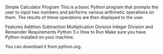 Simple Calculator Program
This is a basic Python program that prompts the user to input two numbers and performs various arithmetic operations on them. The results of these operations are then displayed to the user.

Features
Addition
Subtraction
Multiplication
Division
Integer Division and Remainder
Requirements
Python 3.x
How to Run
Make sure you have Python installed on your machine.

You can download it from python.org.

